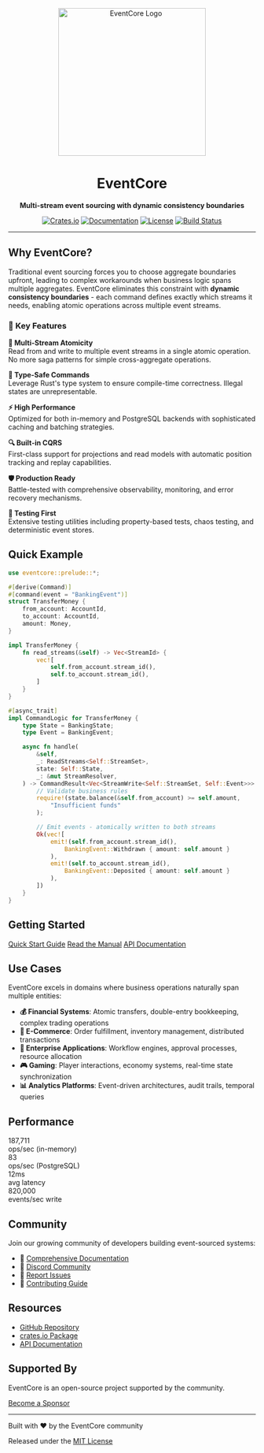 <div align="center">
  <img src="logo.png" alt="EventCore Logo" width="300">
  
  # EventCore
  
  **Multi-stream event sourcing with dynamic consistency boundaries**
  
  [![Crates.io](https://img.shields.io/crates/v/eventcore.svg)](https://crates.io/crates/eventcore)
  [![Documentation](https://docs.rs/eventcore/badge.svg)](https://docs.rs/eventcore)
  [![License](https://img.shields.io/badge/license-MIT-blue.svg)](https://github.com/jwilger/eventcore/blob/main/LICENSE)
  [![Build Status](https://github.com/jwilger/eventcore/workflows/CI/badge.svg)](https://github.com/jwilger/eventcore/actions)
</div>

---

## Why EventCore?

Traditional event sourcing forces you to choose aggregate boundaries upfront, leading to complex workarounds when business logic spans multiple aggregates. EventCore eliminates this constraint with **dynamic consistency boundaries** - each command defines exactly which streams it needs, enabling atomic operations across multiple event streams.

### 🚀 Key Features

<div class="features-grid">

**🔄 Multi-Stream Atomicity**  
Read from and write to multiple event streams in a single atomic operation. No more saga patterns for simple cross-aggregate operations.

**🎯 Type-Safe Commands**  
Leverage Rust's type system to ensure compile-time correctness. Illegal states are unrepresentable.

**⚡ High Performance**  
Optimized for both in-memory and PostgreSQL backends with sophisticated caching and batching strategies.

**🔍 Built-in CQRS**  
First-class support for projections and read models with automatic position tracking and replay capabilities.

**🛡️ Production Ready**  
Battle-tested with comprehensive observability, monitoring, and error recovery mechanisms.

**🧪 Testing First**  
Extensive testing utilities including property-based tests, chaos testing, and deterministic event stores.

</div>

## Quick Example

```rust
use eventcore::prelude::*;

#[derive(Command)]
#[command(event = "BankingEvent")]
struct TransferMoney {
    from_account: AccountId,
    to_account: AccountId,
    amount: Money,
}

impl TransferMoney {
    fn read_streams(&self) -> Vec<StreamId> {
        vec![
            self.from_account.stream_id(),
            self.to_account.stream_id(),
        ]
    }
}

#[async_trait]
impl CommandLogic for TransferMoney {
    type State = BankingState;
    type Event = BankingEvent;

    async fn handle(
        &self,
        _: ReadStreams<Self::StreamSet>,
        state: Self::State,
        _: &mut StreamResolver,
    ) -> CommandResult<Vec<StreamWrite<Self::StreamSet, Self::Event>>> {
        // Validate business rules
        require!(state.balance(&self.from_account) >= self.amount,
            "Insufficient funds"
        );

        // Emit events - atomically written to both streams
        Ok(vec![
            emit!(self.from_account.stream_id(), 
                BankingEvent::Withdrawn { amount: self.amount }
            ),
            emit!(self.to_account.stream_id(),
                BankingEvent::Deposited { amount: self.amount }
            ),
        ])
    }
}
```

## Getting Started

<div class="cta-buttons">
  <a href="./quickstart.html" class="primary-button">Quick Start Guide</a>
  <a href="./manual/01-introduction/01-what-is-eventcore.html" class="secondary-button">Read the Manual</a>
  <a href="./api/eventcore/index.html" class="secondary-button">API Documentation</a>
</div>

## Use Cases

EventCore excels in domains where business operations naturally span multiple entities:

- **💰 Financial Systems**: Atomic transfers, double-entry bookkeeping, complex trading operations
- **🛒 E-Commerce**: Order fulfillment, inventory management, distributed transactions
- **🏢 Enterprise Applications**: Workflow engines, approval processes, resource allocation
- **🎮 Gaming**: Player interactions, economy systems, real-time state synchronization
- **📊 Analytics Platforms**: Event-driven architectures, audit trails, temporal queries

## Performance

<div class="performance-stats">
  <div class="stat">
    <div class="number">187,711</div>
    <div class="label">ops/sec (in-memory)</div>
  </div>
  <div class="stat">
    <div class="number">83</div>
    <div class="label">ops/sec (PostgreSQL)</div>
  </div>
  <div class="stat">
    <div class="number">12ms</div>
    <div class="label">avg latency</div>
  </div>
  <div class="stat">
    <div class="number">820,000</div>
    <div class="label">events/sec write</div>
  </div>
</div>

## Community

Join our growing community of developers building event-sourced systems:

- 📖 [Comprehensive Documentation](./manual/01-introduction/01-what-is-eventcore.html)
- 💬 [Discord Community](https://discord.gg/eventcore)
- 🐛 [Report Issues](https://github.com/jwilger/eventcore/issues)
- 🤝 [Contributing Guide](./contributing.html)

## Resources

- [GitHub Repository](https://github.com/jwilger/eventcore)
- [crates.io Package](https://crates.io/crates/eventcore)
- [API Documentation](./api/eventcore/index.html)

## Supported By

<div class="sponsors">
  <p>EventCore is an open-source project supported by the community.</p>
  <a href="https://github.com/sponsors/jwilger" class="sponsor-button">Become a Sponsor</a>
</div>

---

<footer>
  <p>Built with ❤️ by the EventCore community</p>
  <p>Released under the <a href="./license.html">MIT License</a></p>
</footer>